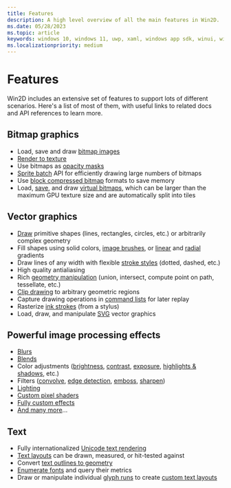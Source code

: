 ```yaml
---
title: Features
description: A high level overview of all the main features in Win2D.
ms.date: 05/28/2023
ms.topic: article
keywords: windows 10, windows 11, uwp, xaml, windows app sdk, winui, windows ui, graphics, games, effect win2d d2d d2d1 direct2d interop cpp csharp
ms.localizationpriority: medium
---
```


# Features

Win2D includes an extensive set of features to support lots of different scenarios. Here's a list of most of them, with useful links to related docs and API references to learn more.

## Bitmap graphics

- Load, save and draw [bitmap images](https://microsoft.github.io/Win2D/WinUI2/html/T_Microsoft_Graphics_Canvas_CanvasBitmap.htm)
- [Render to texture](https://microsoft.github.io/Win2D/WinUI2/html/T_Microsoft_Graphics_Canvas_CanvasRenderTarget.htm)
- Use bitmaps as [opacity masks](https://microsoft.github.io/Win2D/WinUI2/html/M_Microsoft_Graphics_Canvas_CanvasDrawingSession_CreateLayer.htm)
- [Sprite batch](https://microsoft.github.io/Win2D/WinUI2/html/T_Microsoft_Graphics_Canvas_CanvasSpriteBatch.htm) API for efficiently drawing large numbers of bitmaps
- Use [block compressed bitmap](./bitmap-block-compression.md) formats to save memory
- Load, [save](https://microsoft.github.io/Win2D/WinUI2/html/M_Microsoft_Graphics_Canvas_CanvasImage_SaveAsync.htm), and draw [virtual bitmaps](https://microsoft.github.io/Win2D/WinUI2/html/T_Microsoft_Graphics_Canvas_CanvasVirtualBitmap.htm), which can be larger than the maximum GPU texture size and are automatically split into tiles

## Vector graphics

- [Draw](https://microsoft.github.io/Win2D/WinUI2/html/T_Microsoft_Graphics_Canvas_CanvasDrawingSession.htm) primitive shapes (lines, rectangles, circles, etc.) or arbitrarily complex geometry
- Fill shapes using solid colors, [image brushes](https://microsoft.github.io/Win2D/WinUI2/html/T_Microsoft_Graphics_Canvas_Brushes_CanvasImageBrush.htm), or [linear](https://microsoft.github.io/Win2D/WinUI2/html/T_Microsoft_Graphics_Canvas_Brushes_CanvasLinearGradientBrush.htm) and [radial](https://microsoft.github.io/Win2D/WinUI2/html/T_Microsoft_Graphics_Canvas_Brushes_CanvasRadialGradientBrush.htm) gradients
- Draw lines of any width with flexible [stroke styles](https://microsoft.github.io/Win2D/WinUI2/html/T_Microsoft_Graphics_Canvas_Geometry_CanvasStrokeStyle.htm) (dotted, dashed, etc.)
- High quality antialiasing
- Rich [geometry manipulation](https://microsoft.github.io/Win2D/WinUI2/html/T_Microsoft_Graphics_Canvas_Geometry_CanvasGeometry.htm) (union, intersect, compute point on path, tessellate, etc.)
- [Clip drawing](https://microsoft.github.io/Win2D/WinUI2/html/M_Microsoft_Graphics_Canvas_CanvasDrawingSession_CreateLayer_6.htm) to arbitrary geometric regions
- Capture drawing operations in [command lists](https://microsoft.github.io/Win2D/WinUI2/html/T_Microsoft_Graphics_Canvas_CanvasCommandList.htm) for later replay
- Rasterize [ink strokes](https://microsoft.github.io/Win2D/WinUI2/html/M_Microsoft_Graphics_Canvas_CanvasDrawingSession_DrawInk.htm) (from a stylus)
- Load, draw, and manipulate [SVG](https://microsoft.github.io/Win2D/WinUI2/html/M_Microsoft_Graphics_Canvas_Svg_CanvasSvgDocument_LoadFromXml.htm) vector graphics

## Powerful image processing effects

- [Blurs](https://microsoft.github.io/Win2D/WinUI2/html/T_Microsoft_Graphics_Canvas_Effects_GaussianBlurEffect.htm)
- [Blends](https://microsoft.github.io/Win2D/WinUI2/html/T_Microsoft_Graphics_Canvas_Effects_BlendEffect.htm)
- Color adjustments ([brightness](https://microsoft.github.io/Win2D/WinUI2/html/T_Microsoft_Graphics_Canvas_Effects_BrightnessEffect.htm), [contrast](https://microsoft.github.io/Win2D/WinUI2/html/T_Microsoft_Graphics_Canvas_Effects_ContrastEffect.htm), [exposure](https://microsoft.github.io/Win2D/WinUI2/html/T_Microsoft_Graphics_Canvas_Effects_ExposureEffect.htm), [highlights & shadows](https://microsoft.github.io/Win2D/WinUI2/html/T_Microsoft_Graphics_Canvas_Effects_HighlightsAndShadowsEffect.htm), etc.)
- Filters ([convolve](https://microsoft.github.io/Win2D/WinUI2/html/T_Microsoft_Graphics_Canvas_Effects_ConvolveMatrixEffect.htm), [edge detection](https://microsoft.github.io/Win2D/WinUI2/html/T_Microsoft_Graphics_Canvas_Effects_EdgeDetectionEffect.htm), [emboss](https://microsoft.github.io/Win2D/WinUI2/html/T_Microsoft_Graphics_Canvas_Effects_EmbossEffect.htm), [sharpen](https://microsoft.github.io/Win2D/WinUI2/html/T_Microsoft_Graphics_Canvas_Effects_SharpenEffect.htm))
- [Lighting](https://microsoft.github.io/Win2D/WinUI2/html/T_Microsoft_Graphics_Canvas_Effects_SpotSpecularEffect.htm)
- [Custom pixel shaders](https://microsoft.github.io/Win2D/WinUI2/html/T_Microsoft_Graphics_Canvas_Effects_PixelShaderEffect.htm)
- [Fully custom effects](./custom-effects.md)
- [And many more](https://microsoft.github.io/Win2D/WinUI2/html/N_Microsoft_Graphics_Canvas_Effects.htm)...

## Text

- Fully internationalized [Unicode text rendering](https://microsoft.github.io/Win2D/WinUI2/html/N_Microsoft_Graphics_Canvas_Text.htm)
- [Text layouts](https://microsoft.github.io/Win2D/WinUI2/html/T_Microsoft_Graphics_Canvas_Text_CanvasTextLayout.htm) can be drawn, measured, or hit-tested against
- Convert [text outlines to geometry](https://microsoft.github.io/Win2D/WinUI2/html/M_Microsoft_Graphics_Canvas_Geometry_CanvasGeometry_CreateText.htm)
- [Enumerate fonts](https://microsoft.github.io/Win2D/WinUI2/html/M_Microsoft_Graphics_Canvas_Text_CanvasFontSet_GetSystemFontSet.htm) and query their metrics
- Draw or manipulate individual [glyph runs](https://microsoft.github.io/Win2D/WinUI2/html/T_Microsoft_Graphics_Canvas_Text_ICanvasTextRenderer.htm) to create [custom text layouts](https://github.com/Microsoft/Win2D-Samples/blob/master/ExampleGallery/CustomTextLayouts.xaml.cs)